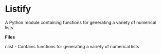 # Listify

A Python module containing functions for generating a variety of numerical lists.

**Files**

nlist - Contains functions for generating a variety of numerical lists
